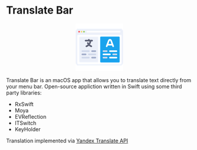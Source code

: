 # Translate Bar

<p align="center">
  <img width="128" height="128" src="./img/icon.png">
</p>

Translate Bar is an macOS app that allows you to translate text directly from your menu bar. Open-source appliction written in Swift using some third party libraries:
* RxSwift
* Moya
* EVReflection
* ITSwitch
* KeyHolder

Translation implemented via [Yandex Translate API](https://tech.yandex.com/translate/)